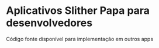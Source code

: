 # Aplicativos Slither Papa para desenvolvedores
Código fonte disponível para implementação em outros apps
